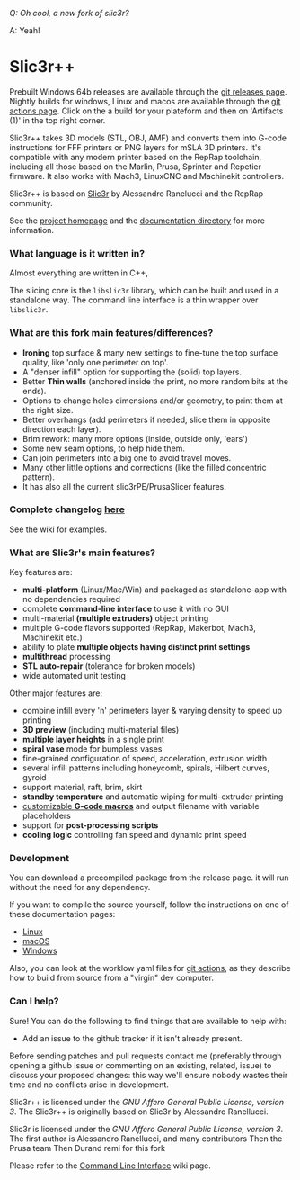 _Q: Oh cool, a new fork of slic3r?_

A: Yeah!

Slic3r++
======
Prebuilt Windows 64b releases are available through the [git releases page](https://github.com/supermerill/Slic3r/releases).
Nightly builds for windows, Linux and macos are available through the [git actions page](https://github.com/supermerill/Slic3r/actions). Click on the a build for your plateform and then on 'Artifacts (1)' in the top right corner.

Slic3r++ takes 3D models (STL, OBJ, AMF) and converts them into G-code
instructions for FFF printers or PNG layers for mSLA 3D printers. It's
compatible with any modern printer based on the RepRap toolchain, including all
those based on the Marlin, Prusa, Sprinter and Repetier firmware. It also works
with Mach3, LinuxCNC and Machinekit controllers.

Slic3r++ is based on [Slic3r](https://github.com/Slic3r/Slic3r) by Alessandro Ranelucci and the RepRap community.

See the [project homepage](https://www.prusa3d.com/slic3r-prusa-edition/) and
the [documentation directory](doc/) for more information.

### What language is it written in?

Almost everything are written in C++,

The slicing core is the `libslic3r` library, which can be built and used in a standalone way.
The command line interface is a thin wrapper over `libslic3r`.

### What are this fork main features/differences?

* **Ironing** top surface & many new settings to fine-tune the top surface quality, like 'only one perimeter on top'.
* A "denser infill" option for supporting the (solid) top layers.
* Better **Thin walls** (anchored inside the print, no more random bits at the ends).
* Options to change holes dimensions and/or geometry, to print them at the right size.
* Better overhangs (add perimeters if needed, slice them in opposite direction each layer).
* Brim rework: many more options (inside, outside only, 'ears')
* Some new seam options, to help hide them.
* Can join perimeters into a big one to avoid travel moves.
* Many other little options and corrections (like the filled concentric pattern).
* It has also all the current slic3rPE/PrusaSlicer features.

### Complete changelog [here](https://github.com/supermerill/Slic3r/wiki)

See the wiki for examples.

### What are Slic3r's main features?

Key features are:

* **multi-platform** (Linux/Mac/Win) and packaged as standalone-app with no dependencies required
* complete **command-line interface** to use it with no GUI
* multi-material **(multiple extruders)** object printing
* multiple G-code flavors supported (RepRap, Makerbot, Mach3, Machinekit etc.)
* ability to plate **multiple objects having distinct print settings**
* **multithread** processing
* **STL auto-repair** (tolerance for broken models)
* wide automated unit testing

Other major features are:

* combine infill every 'n' perimeters layer & varying density to speed up printing
* **3D preview** (including multi-material files)
* **multiple layer heights** in a single print
* **spiral vase** mode for bumpless vases
* fine-grained configuration of speed, acceleration, extrusion width
* several infill patterns including honeycomb, spirals, Hilbert curves, gyroid
* support material, raft, brim, skirt
* **standby temperature** and automatic wiping for multi-extruder printing
* [customizable **G-code macros**](https://github.com/prusa3d/PrusaSlicer/wiki/Slic3r-Prusa-Edition-Macro-Language) and output filename with variable placeholders
* support for **post-processing scripts**
* **cooling logic** controlling fan speed and dynamic print speed

### Development

You can download a precompiled package from the release page.
it will run without the need for any dependency.


If you want to compile the source yourself, follow the instructions on one of
these documentation pages:
* [Linux](doc/How%20to%20build%20-%20Linux%20et%20al.md)
* [macOS](doc/How%20to%20build%20-%20Mac%20OS.md)
* [Windows](doc/How%20to%20build%20-%20Windows.md)

Also, you can look at the worklow yaml files for [git actions](https://github.com/supermerill/Slic3r/tree/master/.github/workflows), as they describe how to build from source from a "virgin" dev computer.

### Can I help?

Sure! You can do the following to find things that are available to help with:
* Add an issue to the github tracker if it isn't already present.

Before sending patches and pull requests contact me (preferably through opening a github issue or commenting on an existing, related, issue) to discuss your proposed
changes: this way we'll ensure nobody wastes their time and no conflicts arise in development.

Slic3r++ is licensed under the _GNU Affero General Public License, version 3_.
The Slic3r++ is originally based on Slic3r by Alessandro Ranellucci.

Slic3r is licensed under the _GNU Affero General Public License, version 3_.
The first author is Alessandro Ranellucci, and many contributors
Then the Prusa team
Then Durand remi for this fork

Please refer to the [Command Line Interface](https://github.com/prusa3d/PrusaSlicer/wiki/Command-Line-Interface) wiki page.
